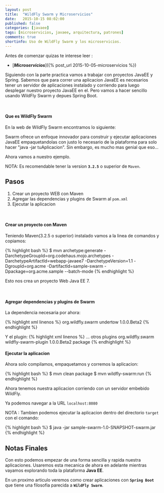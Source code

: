 ```yaml
---
layout: post
title:  "WildFly Swarm y Microservicios"
date:   2015-10-15 08:02:00
published: false
categories: [javaee]
tags: [microservicios, javaee, arquitectura, patrones]
comments: true
shortinfo: Uso de WildFly Swarm y los microservicios.
---
```


Antes de comenzar quizas te interese leer :

* [_**Microservicios**_]({% post_url 2015-10-05-microservicios %})


Siguiendo con la parte practica vamos a trabajar con proyectos JavaEE y Spring. Sabemos que para correr una aplicacion JavaEE es necesarios tener un servidor de aplicaciones instalado y corriendo para luego desplegar nuestro proyecto JavaEE en el. Pero vamos a hacer sencillo usando WildFly Swarm y depues Spring Boot.

<br/>

#### Que es WildFly Swarm
En la web de WildFly Swarm encontramos lo siguiente:

Swarm ofrece un enfoque innovador para construir y ejecutar aplicaciones JavaEE empaquetandolas con justo lo necesario de la plataforma para solo hacer "java -jar tuAplicacion". Sin embargo, es mucho mas genial que eso...

Ahora vamos a nuestro ejemplo.

NOTA: Es recomendable tener la version **`3.2.5`** o superior de `Maven`.

## Pasos
1. Crear un proyecto WEB con Maven
2. Agregar las dependencias y plugins de Swarm al `pom.xml`
4. Ejecutar la aplicacion

<br/>

#### Crear un proyecto con Maven
Teniendo Maven(3.2.5 o superior) instalado vamos a la linea de comandos y copiamos:

{% highlight bash %}
$ mvn archetype:generate -DarchetypeGroupId=org.codehaus.mojo.archetypes -DarchetypeArtifactId=webapp-javaee7 -DarchetypeVersion=1.1 -DgroupId=org.acme -DartifactId=sample-swarm -Dpackage=org.acme.sample --batch-mode
{% endhighlight %}

Esto nos crea un proyecto Web Java EE 7.

<br/>

#### Agregar dependencias y plugins de Swarm
La dependencia necesaria por ahora:

{% highlight xml linenos %}
<dependency>
    <groupId>org.wildfly.swarm</groupId>
    <artifactId>undertow</artifactId>
    <version>1.0.0.Beta2</version>
</dependency>
{% endhighlight %}<br/>

Y el plugin:
{% highlight xml linenos %}
  <build>
    <plugins>
      ... otros plugins
      <plugin>
        <groupId>org.wildfly.swarm</groupId>
        <artifactId>wildfly-swarm-plugin</artifactId>
        <version>1.0.0.Beta2</version>
        <executions>
          <execution>
            <goals>
              <goal>package</goal>
            </goals>
          </execution>
        </executions>
      </plugin>
    </plugins>
  </build>
{% endhighlight %}<br/>


#### Ejecutar la aplicacion
Ahora solo compilamos, empaquetamos y corremos la aplicacion:

{% highlight bash %}
$ mvn clean package
$ mvn wildfly-swarm:run
{% endhighlight %}

Ahora tenemos nuestra aplicacion corriendo con un servidor embebido WildFly.

Ya podemos navegar a la URL `localhost:8080`

NOTA : Tambien podemos ejecutar la aplicacion dentro del directorio `target` con el comando:

{% highlight bash %}
$ java -jar sample-swarm-1.0-SNAPSHOT-swarm.jar
{% endhighlight %}

## Notas Finales
Con esto podemos empezar de una forma sencilla y rapida nuestra aplicaciones. Usaremos esta mecanica de ahora en adelante mientras vayamos explorando toda la plataforma **Java EE**.

En un proximo articulo veremos como crear aplicaciones con **`Spring Boot`** que tiene una filosofia parecida a **`WildFly Swarm`**.